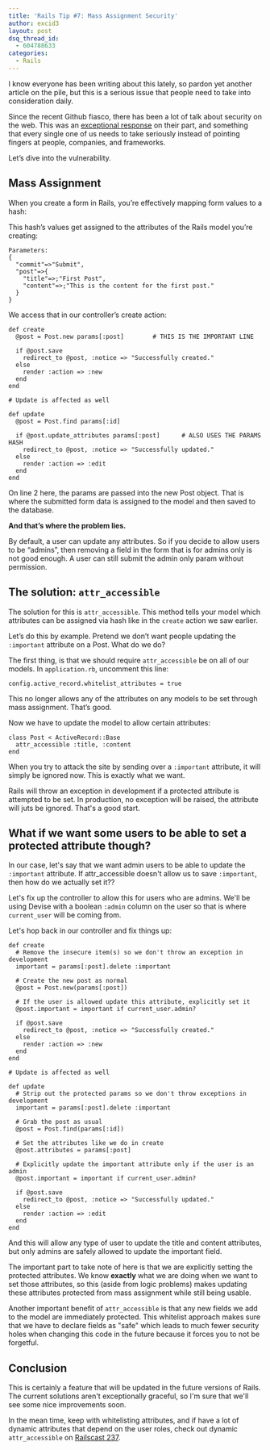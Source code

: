 ```yaml
---
title: 'Rails Tip #7: Mass Assignment Security'
author: excid3
layout: post
dsq_thread_id:
  - 604788633
categories:
  - Rails
---
```

I know everyone has been writing about this lately, so pardon yet another article on the pile, but this is a serious issue that people need to take into consideration daily.

Since the recent Github fiasco, there has been a lot of talk about security on the web. This was an [exceptional response][1] on their part, and something that every single one of us needs to take seriously instead of pointing fingers at people, companies, and frameworks.

Let’s dive into the vulnerability.

## Mass Assignment

When you create a form in Rails, you’re effectively mapping form values to a hash:


    
      
      

      
        
      

      
    


This hash’s values get assigned to the attributes of the Rails model you’re creating:


    Parameters:
    {
      "commit"=>"Submit",
      "post"=>{
        "title"=>;"First Post",
        "content"=>;"This is the content for the first post."
      }
    }


We access that in our controller’s create action:


    def create
      @post = Post.new params[:post]        # THIS IS THE IMPORTANT LINE

      if @post.save
        redirect_to @post, :notice => "Successfully created."
      else
        render :action => :new
      end
    end

    # Update is affected as well

    def update
      @post = Post.find params[:id]

      if @post.update_attributes params[:post]      # ALSO USES THE PARAMS HASH
        redirect_to @post, :notice => "Successfully updated."
      else
        render :action => :edit
      end
    end

On line 2 here, the params are passed into the new Post object. That is where the submitted form data is assigned to the model and then saved to the database.

**And that’s where the problem lies.**

By default, a user can update any attributes. So if you decide to allow users to be “admins”, then removing a field in the form that is for admins only is not good enough. A user can still submit the admin only param without permission.

## The solution: `attr_accessible`

The solution for this is `attr_accessible`. This method tells your model which attributes can be assigned via hash like in the `create` action we saw earlier.

Let’s do this by example. Pretend we don’t want people updating the `:important` attribute on a Post. What do we do?

The first thing, is that we should require `attr_accessible` be on all of our models. In `application.rb`, uncomment this line:


    config.active_record.whitelist_attributes = true

This no longer allows any of the attributes on any models to be set through mass assignment. That’s good.

Now we have to update the model to allow certain attributes:


    class Post < ActiveRecord::Base
      attr_accessible :title, :content
    end

When you try to attack the site by sending over a `:important` attribute, it will simply be ignored now. This is exactly what we want.

Rails will throw an exception in development if a protected attribute is attempted to be set. In production, no exception will be raised, the attribute will juts be ignored. That's a good start.

## What if we want some users to be able to set a protected attribute though?

In our case, let's say that we want admin users to be able to update the `:important` attribute. If attr_accessible doesn't allow us to save `:important`, then how do we actually set it??

Let's fix up the controller to allow this for users who are admins. We'll be using Devise with a boolean `:admin` column on the user so that is where `current_user` will be coming from.

Let's hop back in our controller and fix things up:


    def create
      # Remove the insecure item(s) so we don't throw an exception in development
      important = params[:post].delete :important

      # Create the new post as normal
      @post = Post.new(params[:post])

      # If the user is allowed update this attribute, explicitly set it
      @post.important = important if current_user.admin?

      if @post.save
        redirect_to @post, :notice => "Successfully created."
      else
        render :action => :new
      end
    end

    # Update is affected as well

    def update
      # Strip out the protected params so we don't throw exceptions in development
      important = params[:post].delete :important

      # Grab the post as usual
      @post = Post.find(params[:id])

      # Set the attributes like we do in create
      @post.attributes = params[:post]

      # Explicitly update the important attribute only if the user is an admin
      @post.important = important if current_user.admin?

      if @post.save
        redirect_to @post, :notice => "Successfully updated."
      else
        render :action => :edit
      end
    end


And this will allow any type of user to update the title and content attributes, but only admins are safely allowed to update the important field.

The important part to take note of here is that we are explicitly setting the protected attributes. We know **exactly** what we are doing when we want to set those attributes, so this (aside from logic problems) makes updating these attributes protected from mass assignment while still being usable.

Another important benefit of `attr_accessible` is that any new fields we add to the model are immediately protected. This whitelist approach makes sure that we have to declare fields as "safe" which leads to much fewer security holes when changing this code in the future because it forces you to not be forgetful.

## Conclusion

This is certainly a feature that will be updated in the future versions of Rails. The current solutions aren't exceptionally graceful, so I'm sure that we'll see some nice improvements soon.

In the mean time, keep with whitelisting attributes, and if have a lot of dynamic attributes that depend on the user roles, check out dynamic `attr_accessible` on [Railscast 237][2].

   [1]: https://github.com/blog/1068-public-key-security-vulnerability-and-mitigation
   [2]: http://railscasts.com/episodes/237-dynamic-attr-accessible
